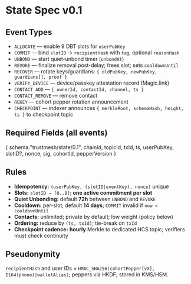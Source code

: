 # State Spec v0.1

## Event Types
- `ALLOCATE` — enable 9 DBT slots for `userPubKey`
- `COMMIT` — bind `slotID` → `recipientHash` with `tag`, optional `reasonHash`
- `UNBOND` — start quiet-unbond timer (`unbondAt`)
- `REVOKE` — finalize removal post-delay; frees slot; sets `cooldownUntil`
- `RECOVER` — rotate keys/guardians: `{ oldPubKey, newPubKey, guardians[], proof }`
- `VERIFY_DEVICE` — device/passkey attestation record (Magic.link)
- `CONTACT_ADD` — `{ ownerId, contactId, channel, ts }`
- `CONTACT_REMOVE` — remove contact
- `REKEY` — cohort pepper rotation announcement
- `CHECKPOINT` — indexer announces `{ merkleRoot, schemaHash, height, ts }` to checkpoint topic

## Required Fields (all events)
{ schema:"trustmesh/state/0.1", chainId, topicId, txId, ts,
  userPubKey, slotID?, nonce, sig, cohortId, pepperVersion }

## Rules
- **Idempotency:** `(userPubKey, (slotID|eventKey), nonce)` unique
- **Slots:** `slotID → [0..8]`; **one active commitment per slot**
- **Quiet Unbonding:** default **72h** between `UNBOND` and `REVOKE`
- **Cooldown:** per-slot; default **14 days**; `COMMIT` invalid if `now < cooldownUntil`
- **Contacts:** unlimited; private by default; low weight (policy below)
- **Ordering:** reduce by `(ts, txId)`; tie-break on `txId`
- **Checkpoint cadence:** **hourly** Merkle to dedicated HCS topic; verifiers must check continuity

## Pseudonymity
`recipientHash` and user IDs = `HMAC_SHA256(cohortPepper[vX], E164(phone)|walletAlias)`; peppers via HKDF; stored in KMS/HSM.
